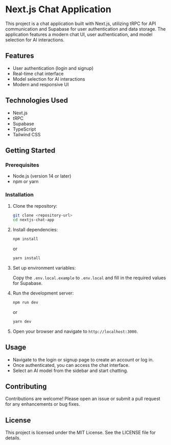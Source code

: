 # Next.js Chat Application

This project is a chat application built with Next.js, utilizing tRPC for API communication and Supabase for user authentication and data storage. The application features a modern chat UI, user authentication, and model selection for AI interactions.

## Features

- User authentication (login and signup)
- Real-time chat interface
- Model selection for AI interactions
- Modern and responsive UI

## Technologies Used

- Next.js
- tRPC
- Supabase
- TypeScript
- Tailwind CSS

## Getting Started

### Prerequisites

- Node.js (version 14 or later)
- npm or yarn

### Installation

1. Clone the repository:

   ```bash
   git clone <repository-url>
   cd nextjs-chat-app
   ```

2. Install dependencies:

   ```bash
   npm install
   ```

   or

   ```bash
   yarn install
   ```

3. Set up environment variables:

   Copy the `.env.local.example` to `.env.local` and fill in the required values for Supabase.

4. Run the development server:

   ```bash
   npm run dev
   ```

   or

   ```bash
   yarn dev
   ```

5. Open your browser and navigate to `http://localhost:3000`.

## Usage

- Navigate to the login or signup page to create an account or log in.
- Once authenticated, you can access the chat interface.
- Select an AI model from the sidebar and start chatting.

## Contributing

Contributions are welcome! Please open an issue or submit a pull request for any enhancements or bug fixes.

## License

This project is licensed under the MIT License. See the LICENSE file for details.